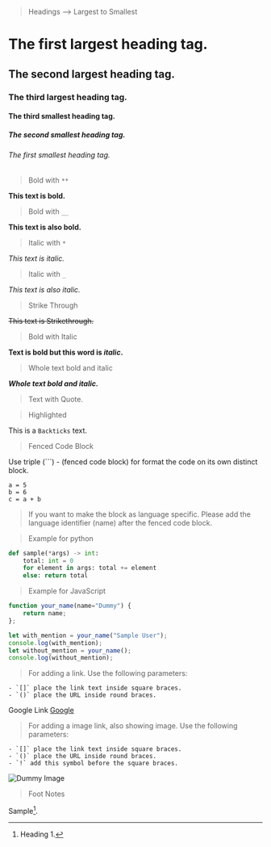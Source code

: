 > Headings --> Largest to Smallest

# The first largest heading tag.
## The second largest heading tag.
### The third largest heading tag.
#### The third smallest heading tag.
##### The second smallest heading tag.
###### The first smallest heading tag.

> Bold with `**`

**This text is bold.**

> Bold with `__`

__This text is also bold.__


> Italic with `*`

*This text is italic.*

> Italic with `_`

_This text is also italic._

> Strike Through

~~This text is Strikethrough.~~

> Bold with Italic

**Text is bold but this word is _italic_.**

> Whole text bold and italic

***Whole text bold and italic.***

> Text with Quote.

> Highlighted

This is a `Backticks` text.

> Fenced Code Block

Use triple (```) - (fenced code block) for format the code on its own distinct block.

```
a = 5
b = 6
c = a + b
```

> If you want to make the block as language specific. Please add the language identifier (name) after the fenced code block.

> Example for python
```python
def sample(*args) -> int:
    total: int = 0
    for element in args: total += element
    else: return total
```

> Example for JavaScript
```javascript
function your_name(name="Dummy") {
    return name;
};

let with_mention = your_name("Sample User");
console.log(with_mention);
let without_mention = your_name();
console.log(without_mention);
```

> For adding a link. Use the following parameters:

    - `[]` place the link text inside square braces.
    - `()` place the URL inside round braces.

Google Link [Google](https://www.google.com)

> For adding a image link, also showing image. Use the following parameters:

    - `[]` place the link text inside square braces.
    - `()` place the URL inside round braces.
    - `!` add this symbol before the square braces.

![Dummy Image](https://source.unsplash.com/user/c_v_r/1900x800)


> Foot Notes

[^1]: Heading 1.

[^2]: Heading 2.

[^3]: Heading 3.

[^4]: Heading 4.

Sample[^1].
